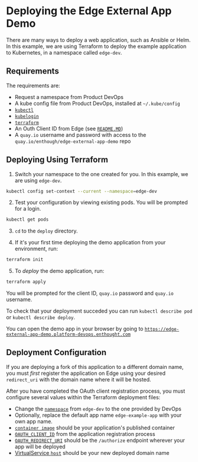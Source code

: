 
# Deploying the Edge External App Demo

There are many ways to deploy a web application, such as Ansible or Helm.
In this example, we are using Terraform to deploy the example application
to Kubernetes, in a namespace called `edge-dev`.

## Requirements

The requirements are:
- Request a namespace from Product DevOps
- A kube config file from Product DevOps, installed at `~/.kube/config`
- [`kubectl`](https://kubernetes.io/docs/tasks/tools/)
- [`kubelogin`](https://github.com/int128/kubelogin)
- [`terraform`](https://learn.hashicorp.com/tutorials/terraform/install-cli)
- An Outh Client ID from Edge (see [`README.MD`](../README.md))
- A `quay.io` username and password with access to the `quay.io/enthough/edge-external-app-demo` repo

## Deploying Using Terraform

1. Switch your namespace to the one created for you. In this example, we are using `edge-dev`.
```bash
kubectl config set-context --current --namespace=edge-dev
```
2. Test your configuration by viewing existing pods. You will be prompted for a login.
```bash
kubectl get pods
```
3. `cd` to the `deploy` directory.

4. If it's your first time deploying the demo application from your environment,
run:
```bash
terraform init
```
5. To *deploy* the demo application, run:
```bash
terraform apply
```

You will be prompted for the client ID, `quay.io` password and `quay.io` username.

To check that your deployment succeded you can run `kubectl describe pod` or 
`kubectl describe deploy`.

You can open the demo app in your browser by going to
[`https://edge-external-app-demo.platform-devops.enthought.com`](https://edge-external-app-demo.platform-devops.enthought.com)

## Deployment Configuration

If you are deploying a fork of this application to a different domain name,
you must *first* register the application on Edge using your desired `redirect_uri`
with the domain name where it will be hosted.

After you have completed the OAuth client registration process,
you must configure several values within the Terraform deployment files:
- Change the [`namespace`](./edge_example.tf#L16) from `edge-dev` to the one provided by DevOps
- Optionally, replace the default app name `edge-example-app` with your own app name.
- [`container image`](./edge_example.tf#L56) should be your application's published container
- [`OAUTH_CLIENT_ID`](./edge_example.tf#L69) from the application registration process
- [`OAUTH_REDIRECT_URI`](./edge_example.tf#L73) should be the `/authorize` endpoint wherever your app will be deployed
- [VirtualService `host`](./edge_example.tf#L156) should be your new deployed domain name